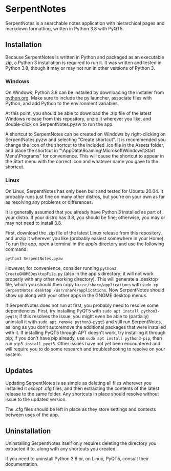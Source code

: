 # SerpentNotes
SerpentNotes is a searchable notes application with hierarchical pages and markdown formatting, written in Python 3.8 with PyQT5.

## Installation
Because SerpentNotes is written in Python and packaged as an executable zip, a Python 3 installation is required to run it.  It was written and tested in Python 3.8, though it may or may not run in other versions of Python 3.

### Windows
On Windows, Python 3.8 can be installed by downloading the installer from [python.org](https://www.python.org/).  Make sure to include the py launcher, associate files with Python, and add Python to the environment variables.

At this point, you should be able to download the .zip file of the latest Windows release from this repository, unzip it wherever you like, and double-click on SerpentNotes.pyzw to run the app.

A shortcut to SerpentNotes can be created on Windows by right-clicking on SerpentNotes.pyzw and selecting "Create shortcut". It is recommended you change the icon of the shortcut to the included .ico file in the Assets folder, and place the shortcut in "\AppData\Roaming\Microsoft\Windows\Start Menu\Programs" for convenience.  This will cause the shortcut to appear in the Start menu with the correct icon and whatever name you gave to the shortcut.

### Linux
On Linux, SerpentNotes has only been built and tested for Ubuntu 20.04.  It probably runs just fine on many other distros, but you're on your own as far as resolving any problems or differences.

It is generally assumed that you already have Python 3 installed as part of your distro.  If your distro has 3.8, you should be fine; otherwise, you may or may not need to install 3.8.

First, download the .zip file of the latest Linux release from this repository, and unzip it wherever you like (probably easiest somewhere in your Home).  To run the app, open a terminal in the app's directory and use the following command:

```
python3 SerpentNotes.pyzw
```

However, for convenience, consider running `python3 CreateGNOMEDesktopFile.py` (also in the app's directory; it will not work properly with any other working directory).  This will generate a .desktop file, which you should then copy to `usr/share/applications`  with `sudo cp SerpentNotes.desktop /usr/share/applications`.  Now SerpentNotes should show up along with your other apps in the GNOME desktop menus.

If SerpentNotes does not run at first, you probably need to resolve some dependencies.  First, try installing PyQT5 with `sudo apt install python3-pyqt5`; if this resolves the issue, you might even be able to (partially) uninstall it with `sudo apt remove python3-pyqt5` and still run SerpentNotes, as long as you don't autoremove the additional packages that were installed with it.  If installing PyQT5 through APT doesn't work, try installing it through pip; if you don't have pip already, use `sudo apt install python3-pip`, then run `pip3 install pyqt5`.  Other issues have not yet been encountered and will require you to do some research and troubleshooting to resolve on your system.

## Updates
Updating SerpentNotes is as simple as deleting all files wherever you installed it *except* .cfg files, and then extracting the contents of the latest release to the same folder.  Any shortcuts in place should resolve without issue to the updated version.

The .cfg files should be left in place as they store settings and contexts between uses of the app.

## Uninstallation
Uninstalling SerpentNotes itself only requires deleting the directory you extracted it to, along with any shortcuts you created.

If you need to uninstall Python 3.8 or, on Linux, PyQT5, consult their documentation.